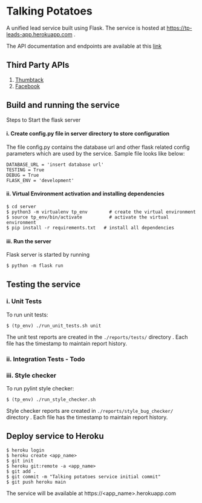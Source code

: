 # Talking Potatoes

A unified lead service built using Flask. The service is hosted at https://tp-leads-app.herokuapp.com .

The API documentation and endpoints are available at this [link](https://app.swaggerhub.com/apis/tojo/lead-aggregator_and_analytics_service/1.0.0)

## Third Party APIs

1. [Thumbtack](https://pro-api.thumbtack.com/docs/#introduction)
2. [Facebook](https://developers.facebook.com/docs/messenger-platform/)


## Build and running the service
Steps to Start the flask server

#### i. Create config.py file in server directory to store configuration

The file config.py contains the database url and other flask related config parameters which are used by the service.
Sample file looks like below:
```
DATABASE_URL = 'insert database url'
TESTING = True
DEBUG = True
FLASK_ENV = 'development'
```
#### ii. Virtual Environment activation and installing dependencies
```
$ cd server
$ python3 -m virtualenv tp_env        # create the virtual environment
$ source tp_env/bin/activate          # activate the virtual environment
$ pip install -r requirements.txt   # install all dependencies
```
#### iii. Run the server
Flask server is started by running
```
$ python -m flask run
```
## Testing the service

### i. Unit Tests

To run unit tests:
```
$ (tp_env) ./run_unit_tests.sh unit
```
The unit test reports are created in the `./reports/tests/` directory . Each file has the timestamp to maintain report history.
### ii. Integration Tests - Todo



### iii. Style checker

To run pylint style checker:
```
$ (tp_env) ./run_style_checker.sh 
```

Style checker reports are created in `./reports/style_bug_checker/` directory . Each file has the timestamp to maintain report history.

## Deploy service to Heroku

```
$ heroku login
$ heroku create <app_name>
$ git init
$ heroku git:remote -a <app_name>
$ git add .
$ git commit -m "Talking potatoes service initial commit"
$ git push heroku main
```
The service will be available at https://<app_name>.herokuapp.com
